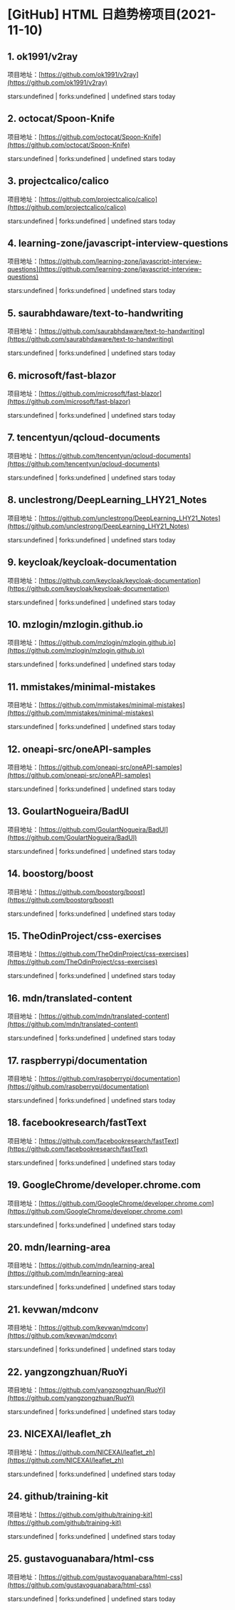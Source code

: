 # [GitHub] HTML 日趋势榜项目(2021-11-10)

## 1. ok1991/v2ray 

项目地址：[https://github.com/ok1991/v2ray](https://github.com/ok1991/v2ray)

stars:undefined | forks:undefined | undefined stars today 



## 2. octocat/Spoon-Knife 

项目地址：[https://github.com/octocat/Spoon-Knife](https://github.com/octocat/Spoon-Knife)

stars:undefined | forks:undefined | undefined stars today 



## 3. projectcalico/calico 

项目地址：[https://github.com/projectcalico/calico](https://github.com/projectcalico/calico)

stars:undefined | forks:undefined | undefined stars today 



## 4. learning-zone/javascript-interview-questions 

项目地址：[https://github.com/learning-zone/javascript-interview-questions](https://github.com/learning-zone/javascript-interview-questions)

stars:undefined | forks:undefined | undefined stars today 



## 5. saurabhdaware/text-to-handwriting 

项目地址：[https://github.com/saurabhdaware/text-to-handwriting](https://github.com/saurabhdaware/text-to-handwriting)

stars:undefined | forks:undefined | undefined stars today 



## 6. microsoft/fast-blazor 

项目地址：[https://github.com/microsoft/fast-blazor](https://github.com/microsoft/fast-blazor)

stars:undefined | forks:undefined | undefined stars today 



## 7. tencentyun/qcloud-documents 

项目地址：[https://github.com/tencentyun/qcloud-documents](https://github.com/tencentyun/qcloud-documents)

stars:undefined | forks:undefined | undefined stars today 



## 8. unclestrong/DeepLearning_LHY21_Notes 

项目地址：[https://github.com/unclestrong/DeepLearning_LHY21_Notes](https://github.com/unclestrong/DeepLearning_LHY21_Notes)

stars:undefined | forks:undefined | undefined stars today 



## 9. keycloak/keycloak-documentation 

项目地址：[https://github.com/keycloak/keycloak-documentation](https://github.com/keycloak/keycloak-documentation)

stars:undefined | forks:undefined | undefined stars today 



## 10. mzlogin/mzlogin.github.io 

项目地址：[https://github.com/mzlogin/mzlogin.github.io](https://github.com/mzlogin/mzlogin.github.io)

stars:undefined | forks:undefined | undefined stars today 



## 11. mmistakes/minimal-mistakes 

项目地址：[https://github.com/mmistakes/minimal-mistakes](https://github.com/mmistakes/minimal-mistakes)

stars:undefined | forks:undefined | undefined stars today 



## 12. oneapi-src/oneAPI-samples 

项目地址：[https://github.com/oneapi-src/oneAPI-samples](https://github.com/oneapi-src/oneAPI-samples)

stars:undefined | forks:undefined | undefined stars today 



## 13. GoulartNogueira/BadUI 

项目地址：[https://github.com/GoulartNogueira/BadUI](https://github.com/GoulartNogueira/BadUI)

stars:undefined | forks:undefined | undefined stars today 



## 14. boostorg/boost 

项目地址：[https://github.com/boostorg/boost](https://github.com/boostorg/boost)

stars:undefined | forks:undefined | undefined stars today 



## 15. TheOdinProject/css-exercises 

项目地址：[https://github.com/TheOdinProject/css-exercises](https://github.com/TheOdinProject/css-exercises)

stars:undefined | forks:undefined | undefined stars today 



## 16. mdn/translated-content 

项目地址：[https://github.com/mdn/translated-content](https://github.com/mdn/translated-content)

stars:undefined | forks:undefined | undefined stars today 



## 17. raspberrypi/documentation 

项目地址：[https://github.com/raspberrypi/documentation](https://github.com/raspberrypi/documentation)

stars:undefined | forks:undefined | undefined stars today 



## 18. facebookresearch/fastText 

项目地址：[https://github.com/facebookresearch/fastText](https://github.com/facebookresearch/fastText)

stars:undefined | forks:undefined | undefined stars today 



## 19. GoogleChrome/developer.chrome.com 

项目地址：[https://github.com/GoogleChrome/developer.chrome.com](https://github.com/GoogleChrome/developer.chrome.com)

stars:undefined | forks:undefined | undefined stars today 



## 20. mdn/learning-area 

项目地址：[https://github.com/mdn/learning-area](https://github.com/mdn/learning-area)

stars:undefined | forks:undefined | undefined stars today 



## 21. kevwan/mdconv 

项目地址：[https://github.com/kevwan/mdconv](https://github.com/kevwan/mdconv)

stars:undefined | forks:undefined | undefined stars today 



## 22. yangzongzhuan/RuoYi 

项目地址：[https://github.com/yangzongzhuan/RuoYi](https://github.com/yangzongzhuan/RuoYi)

stars:undefined | forks:undefined | undefined stars today 



## 23. NICEXAI/leaflet_zh 

项目地址：[https://github.com/NICEXAI/leaflet_zh](https://github.com/NICEXAI/leaflet_zh)

stars:undefined | forks:undefined | undefined stars today 



## 24. github/training-kit 

项目地址：[https://github.com/github/training-kit](https://github.com/github/training-kit)

stars:undefined | forks:undefined | undefined stars today 



## 25. gustavoguanabara/html-css 

项目地址：[https://github.com/gustavoguanabara/html-css](https://github.com/gustavoguanabara/html-css)

stars:undefined | forks:undefined | undefined stars today 



